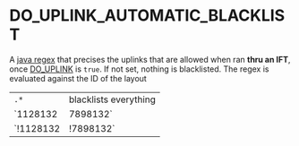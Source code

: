 # DO\_UPLINK\_AUTOMATIC\_BLACKLIST

A [java regex](https://docs.oracle.com/javase/7/docs/api/java/util/regex/Pattern.html) that precises the uplinks that are allowed when ran **thru an IFT**, once  [DO\_UPLINK](do_uplink.md) is `true`. If not set, nothing is blacklisted. The regex is evaluated against the ID of the layout

|  |  |
| :--- | :--- |
| `.*` | blacklists everything |
| `1128132|7898132`  | authorizes only the layouts which ID is 1128132 or 7898132 |
| `!1128132|!7898132` | authorizes all the  layouts except 1128132 or 7898132 |



